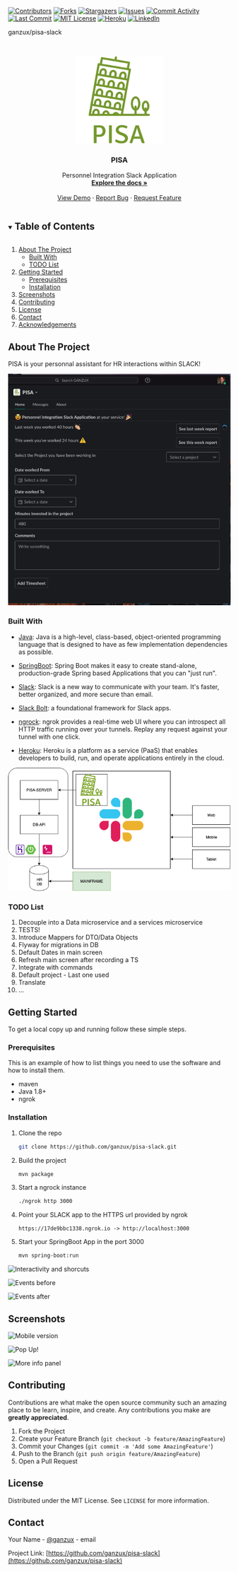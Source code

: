 [![Contributors][contributors-shield]][contributors-url]
[![Forks][forks-shield]][forks-url]
[![Stargazers][stars-shield]][stars-url]
[![Issues][issues-shield]][issues-url]
[![Commit Activity][git-activity-shield]][git-activity-url]
[![Last Commit][git-commit-shield]][git-commit-url]
[![MIT License][license-shield]][license-url]
[![Heroku][heroku-shield]][heroku-url]
[![LinkedIn][linkedin-shield]][linkedin-url]



ganzux/pisa-slack

<br />
<p align="center">
  <a href="https://github.com/ganzux/pisa-slack">
    <img src="docs/logo.png" alt="Logo" width="200" height="200">
  </a>

  <h3 align="center">PISA</h3>

  <p align="center">
    Personnel Integration Slack Application
    <br />
    <a href="https://github.com/ganzux/pisa-slack"><strong>Explore the docs »</strong></a>
    <br />
    <br />
    <a href="https://sirme-slack.herokuapp.com/actuator/health">View Demo</a>
    ·
    <a href="https://github.com/ganzux/pisa-slack/issues">Report Bug</a>
    ·
    <a href="https://github.com/ganzux/pisa-slack/issues">Request Feature</a>
  </p>
</p>



<!-- TABLE OF CONTENTS -->
<details open="open">
  <summary><h2 style="display: inline-block">Table of Contents</h2></summary>
  <ol>
    <li>
      <a href="#about-the-project">About The Project</a>
      <ul>
        <li><a href="#built-with">Built With</a></li>
        <li><a href="#todo-list">TODO List</a></li>
      </ul>
    </li>
    <li>
      <a href="#getting-started">Getting Started</a>
      <ul>
        <li><a href="#prerequisites">Prerequisites</a></li>
        <li><a href="#installation">Installation</a></li>
      </ul>
    </li>
    <li><a href="#screenshots">Screenshots</a></li>
    <li><a href="#contributing">Contributing</a></li>
    <li><a href="#license">License</a></li>
    <li><a href="#contact">Contact</a></li>
    <li><a href="#acknowledgements">Acknowledgements</a></li>
  </ol>
</details>



<!-- ABOUT THE PROJECT -->
## About The Project

PISA is your personnal assistant for HR interactions within SLACK!

![PISA Screen Shot](docs/screen.png)


### Built With

* [Java](https://en.wikipedia.org/wiki/Java_(programming_language)): Java is a high-level, class-based, object-oriented 
programming language that is designed to have as few implementation dependencies as possible.

* [SpringBoot](https://spring.io/projects/spring-boot): Spring Boot makes it easy to create stand-alone, 
production-grade Spring based Applications that you can "just run".

* [Slack](https://www.slack.com/): Slack is a new way to communicate with your team. It's faster, better organized, 
and more secure than email.

* [Slack Bolt](https://slack.dev/java-slack-sdk/): a foundational framework for Slack apps.

* [ngrock](https://ngrok.com/): ngrok provides a real-time web UI where you can introspect all HTTP traffic running 
over your tunnels. Replay any request against your tunnel with one click.

* [Heroku](https://id.heroku.com/login): Heroku is a platform as a service (PaaS) that enables developers to build, 
run, and operate applications entirely in the cloud.

![PISA design](docs/pisa.png)

### TODO List

1. Decouple into a Data microservice and a services microservice
2. TESTS!
3. Introduce Mappers for DTO/Data Objects
4. Flyway for migrations in DB
5. Default Dates in main screen
6. Refresh main screen after recording a TS
7. Integrate with commands
8. Default project - Last one used
9. Translate
10. ...

<!-- GETTING STARTED -->
## Getting Started

To get a local copy up and running follow these simple steps.

### Prerequisites

This is an example of how to list things you need to use the software and how to install them.
* maven
* Java 1.8+
* ngrok

### Installation

1. Clone the repo
   ```sh
   git clone https://github.com/ganzux/pisa-slack.git
   ```
2. Build the project
   ```sh
   mvn package
   ```
3. Start a ngrock instance
   ```sh
   ./ngrok http 3000
   ```
4. Point your SLACK app to the HTTPS url provided by ngrok
   ```
   https://17de9bbc1338.ngrok.io -> http://localhost:3000
   ```
5. Start your SpringBoot App in the port 3000
    ```sh
    mvn spring-boot:run 
   ```

![Interactivity and shorcuts](docs/2021-07-27_16-29-33.png)

![Events before](docs/2021-07-27_16-30-33.png)

![Events after](docs/2021-07-27_16-30-47.png)


<!-- SCREENSHOTS -->
## Screenshots

![Mobile version](docs/mobile.png)

![Pop Up!](docs/pop.png)

![More info panel](docs/more_info.png)

<!-- CONTRIBUTING -->
## Contributing

Contributions are what make the open source community such an amazing place to be learn, inspire, and create. Any contributions you make are **greatly appreciated**.

1. Fork the Project
2. Create your Feature Branch (`git checkout -b feature/AmazingFeature`)
3. Commit your Changes (`git commit -m 'Add some AmazingFeature'`)
4. Push to the Branch (`git push origin feature/AmazingFeature`)
5. Open a Pull Request



<!-- LICENSE -->
## License

Distributed under the MIT License. See `LICENSE` for more information.



<!-- CONTACT -->
## Contact

Your Name - [@ganzux](https://twitter.com/ganzux) - email

Project Link: [https://github.com/ganzux/pisa-slack](https://github.com/ganzux/pisa-slack)




<!-- MARKDOWN LINKS & IMAGES -->
<!-- https://www.markdownguide.org/basic-syntax/#reference-style-links -->
[contributors-shield]: https://img.shields.io/github/contributors/ganzux/pisa-slack?style=for-the-badge
[contributors-url]: https://github.com/ganzux/pisa-slack/graphs/contributors

[forks-shield]: https://img.shields.io/github/forks/ganzux/pisa-slack?style=for-the-badge
[forks-url]: https://github.com/ganzux/pisa-slack/network/members

[stars-shield]: https://img.shields.io/github/stars/ganzux/pisa-slack?style=for-the-badge
[stars-url]: https://github.com/ganzux/pisa-slack/stargazers

[issues-shield]: https://img.shields.io/github/issues/ganzux/pisa-slack?style=for-the-badge
[issues-url]: https://github.com/ganzux/pisa-slack/issues

[license-shield]: https://img.shields.io/github/license/ganzux/pisa-slack?style=for-the-badge
[license-url]: https://github.com/ganzux/pisa-slack/blob/master/LICENSE.txt

[linkedin-shield]: https://img.shields.io/badge/-LinkedIn-black.svg?style=for-the-badge&logo=linkedin&colorB=555
[linkedin-url]: https://www.linkedin.com/in/alvaroam

[heroku-shield]: https://img.shields.io/badge/%E2%86%91_Deploy_to-Heroku-7056bf.svg?style=for-the-badge
[heroku-url]: https://sirme-slack.herokuapp.com/

[git-activity-shield]: https://img.shields.io/github/commit-activity/y/ganzux/pisa-slack?style=for-the-badge
[git-activity-url]: https://github.com/ganzux/pisa-slack/branches

[git-commit-shield]: https://img.shields.io/github/last-commit/ganzux/pisa-slack?style=for-the-badge
[git-commit-url]: https://github.com/ganzux/pisa-slack/commits/master
